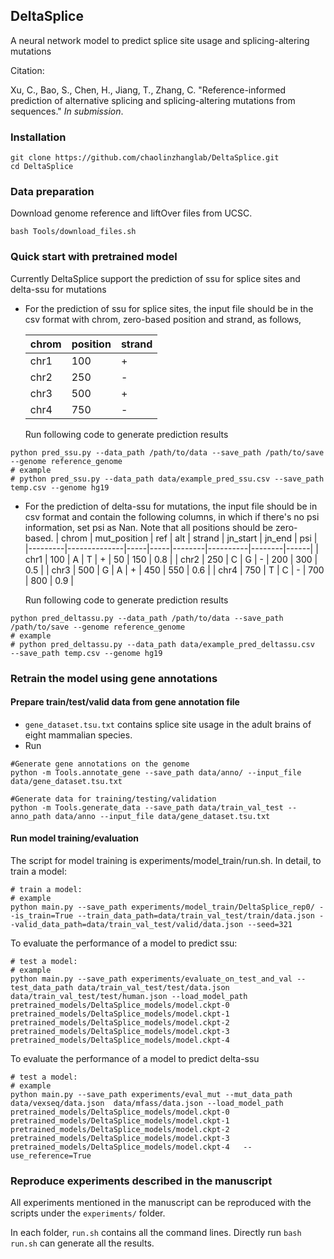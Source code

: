 ## DeltaSplice 

A neural network model to predict splice site usage and splicing-altering mutations

Citation:

Xu, C., Bao, S., Chen, H., Jiang, T., Zhang, C. "Reference-informed prediction of alternative splicing and splicing-altering mutations from sequences." *In submission*.

### Installation

>>>
    git clone https://github.com/chaolinzhanglab/DeltaSplice.git
    cd DeltaSplice
>>>


### Data preparation

Download genome reference and liftOver files from UCSC.
>>>
    bash Tools/download_files.sh
>>>

### Quick start with pretrained model
Currently DeltaSplice support the prediction of ssu for splice sites and delta-ssu for mutations
- For the prediction of ssu for splice sites, the input file should be in the csv format with chrom, zero-based position and strand, as follows,

    | chrom   | position | strand |
    |---------|----------|--------|
    | chr1    | 100      | +      |
    | chr2    | 250      | -      |
    | chr3    | 500      | +      |
    | chr4    | 750      | -      |


  Run following code to generate prediction results
>>>
    python pred_ssu.py --data_path /path/to/data --save_path /path/to/save --genome reference_genome
    # example
    # python pred_ssu.py --data_path data/example_pred_ssu.csv --save_path temp.csv --genome hg19 
>>>

- For the prediction of delta-ssu for mutations, the input file should be in csv format and contain the following columns, in which if there's no psi information, set psi as Nan. Note that all positions should be zero-based.
    | chrom   | mut_position | ref | alt | strand | jn_start | jn_end | psi  |
    |---------|--------------|-----|-----|--------|----------|--------|------|
    | chr1    | 100          | A   | T   | +      | 50       | 150    | 0.8  |
    | chr2    | 250          | C   | G   | -      | 200      | 300    | 0.5  |
    | chr3    | 500          | G   | A   | +      | 450      | 550    | 0.6  |
    | chr4    | 750          | T   | C   | -      | 700      | 800    | 0.9  |


  Run following code to generate prediction results
>>>
    python pred_deltassu.py --data_path /path/to/data --save_path /path/to/save --genome reference_genome
    # example
    # python pred_deltassu.py --data_path data/example_pred_deltassu.csv  --save_path temp.csv --genome hg19 
>>>


### Retrain the model using gene annotations

#### Prepare train/test/valid data from gene annotation file

- `gene_dataset.tsu.txt` contains splice site usage in the adult brains of eight mammalian species.
- Run
>>>
    #Generate gene annotations on the genome
    python -m Tools.annotate_gene --save_path data/anno/ --input_file data/gene_dataset.tsu.txt

    #Generate data for training/testing/validation
    python -m Tools.generate_data --save_path data/train_val_test --anno_path data/anno --input_file data/gene_dataset.tsu.txt
>>>

#### Run model training/evaluation
The script for model training is experiments/model_train/run.sh. In detail, to train a model:
>>>
    # train a model: 
    # example
    python main.py --save_path experiments/model_train/DeltaSplice_rep0/ --is_train=True --train_data_path=data/train_val_test/train/data.json --valid_data_path=data/train_val_test/valid/data.json --seed=321
>>>

To evaluate the performance of a model to predict ssu:
>>>
    # test a model: 
    # example
    python main.py --save_path experiments/evaluate_on_test_and_val --test_data_path data/train_val_test/test/data.json  data/train_val_test/test/human.json --load_model_path pretrained_models/DeltaSplice_models/model.ckpt-0 pretrained_models/DeltaSplice_models/model.ckpt-1 pretrained_models/DeltaSplice_models/model.ckpt-2 pretrained_models/DeltaSplice_models/model.ckpt-3 pretrained_models/DeltaSplice_models/model.ckpt-4    
>>>

To evaluate the performance of a model to predict delta-ssu

>>>
    # test a model: 
    # example
    python main.py --save_path experiments/eval_mut --mut_data_path data/vexseq/data.json  data/mfass/data.json --load_model_path pretrained_models/DeltaSplice_models/model.ckpt-0 pretrained_models/DeltaSplice_models/model.ckpt-1 pretrained_models/DeltaSplice_models/model.ckpt-2 pretrained_models/DeltaSplice_models/model.ckpt-3 pretrained_models/DeltaSplice_models/model.ckpt-4   --use_reference=True
>>>

### Reproduce experiments described in the manuscript

All experiments mentioned in the manuscript can be reproduced with the scripts under the `experiments/` folder.

In each folder, `run.sh` contains all the command lines. Directly run `bash run.sh` can generate all the results.





